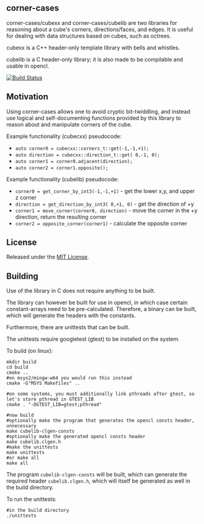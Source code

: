 
corner-cases
----

corner-cases/cubexx and corner-cases/cubelib are two libraries for reasoning about a cube's corners, directions/faces, and edges. It is useful for
dealing with data structures based on cubes, such as octrees.

cubexx is a C++ header-only template library with bells and whistles.

cubelib is a C header-only library; it is also made to be compilable and usable in opencl.



[![Build Status](https://travis-ci.org/realazthat/corner-cases.svg?branch=master)](https://travis-ci.org/realazthat/corner-cases)


Motivation
----

Using corner-cases allows one to avoid cryptic bit-twiddling, and instead use logical and
self-documenting functions provided by this library to reason about and manipulate corners of the cube.

Example functionality (cubecxx) pseudocode:

* `auto corner0 = cubecxx::corners_t::get(-1,-1,+1);`
* `auto direction = cubecxx::direction_t::get( 0,-1, 0);`
* `auto corner1 = corner0.adjacent(direction);`
* `auto corner2 = corner1.opposite();`

Example functionality (cubelib) pseudocode:

* `corner0 = get_corner_by_int3(-1,-1,+1)` - get the lower x,y, and upper z corner
* `direction = get_direction_by_int3( 0,+1, 0)` - get the direction of +y
* `corner1 = move_corner(corner0, direction)` - move the corner in the +y direction, return the resulting corner
* `corner2 = opposite_corner(corner1)` - calculate the opposite corner



License
----

Released under the [MIT License](https://opensource.org/licenses/MIT).




Building
----

Use of the library in C does not require anything to be built.

The library can however be built for use in opencl, in which case certain constant-arrays need to be
pre-calculated. Therefore, a binary can be built, which will generate the headers with the constants.

Furthermore, there are unittests that can be built.

The unittests require googletest (gtest) to be installed on the system.

To build (on linux):

```
mkdir build
cd build
cmake ..
#on msys2/mingw-w64 you would run this instead
cmake -G"MSYS Makefiles" ..

#on some systems, you must additionally link pthreads after gtest, so let's store pthread in GTEST_LIB
cmake . "-DGTEST_LIB=gtest;pthread"

#now build
#optionally make the program that generates the opencl consts header, unnecessary
make cubelib-clgen-consts
#optionally make the generated opencl consts header
make cubelib.clgen.h
#make the unittests
make unittests
#or make all
make all
```

The program `cubelib-clgen-consts` will be built, which can generate the required header `cubelib.clgen.h`, which will itself be generated as well
in the build directory.

To run the unittests:

```
#in the build directory
./unittests
```
